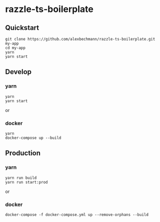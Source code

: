 # razzle-ts-boilerplate

## Quickstart
```
git clone https://github.com/alexbechmann/razzle-ts-boilerplate.git my-app
cd my-app
yarn 
yarn start
```

## Develop

### yarn
```
yarn
yarn start
```

or

### docker
```
yarn
docker-compose up --build
```

## Production

### yarn
```
yarn run build
yarn run start:prod
```

or 

### docker
```
docker-compose -f docker-compose.yml up --remove-orphans --build
```